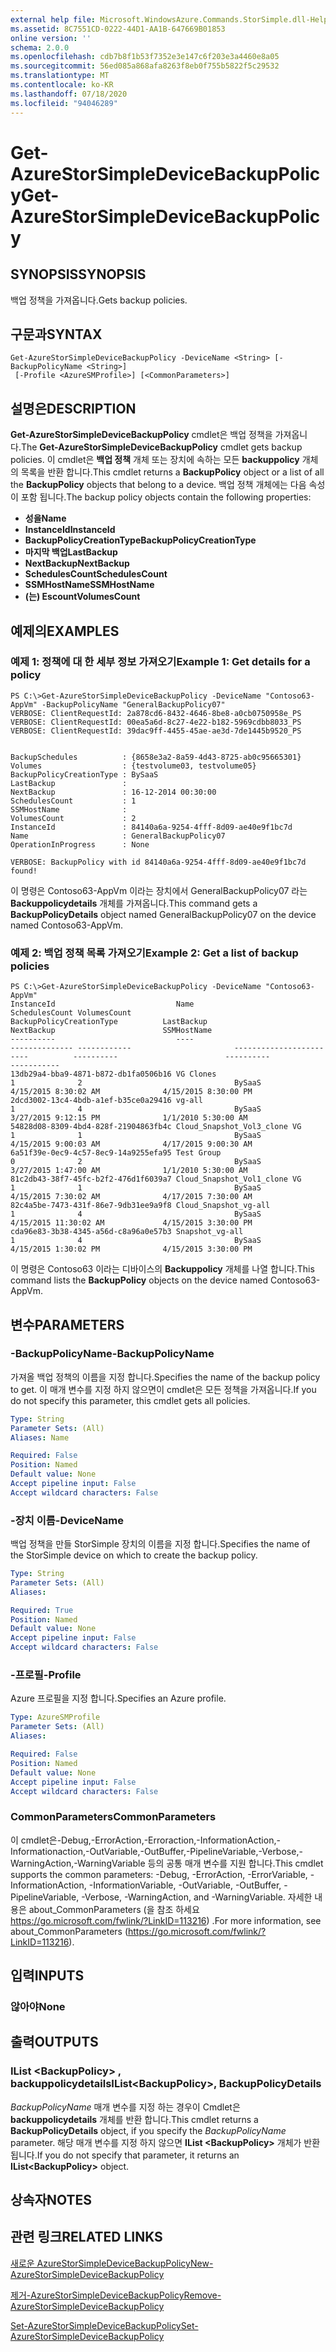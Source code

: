 ```yaml
---
external help file: Microsoft.WindowsAzure.Commands.StorSimple.dll-Help.xml
ms.assetid: 8C7551CD-0222-44D1-AA1B-647669B01853
online version: ''
schema: 2.0.0
ms.openlocfilehash: cdb7b8f1b53f7352e3e147c6f203e3a4460e8a05
ms.sourcegitcommit: 56ed085a868afa8263f8eb0f755b5822f5c29532
ms.translationtype: MT
ms.contentlocale: ko-KR
ms.lasthandoff: 07/18/2020
ms.locfileid: "94046289"
---
```

# <span data-ttu-id="0b624-101">Get-AzureStorSimpleDeviceBackupPolicy</span><span class="sxs-lookup"><span data-stu-id="0b624-101">Get-AzureStorSimpleDeviceBackupPolicy</span></span>

## <span data-ttu-id="0b624-102">SYNOPSIS</span><span class="sxs-lookup"><span data-stu-id="0b624-102">SYNOPSIS</span></span>
<span data-ttu-id="0b624-103">백업 정책을 가져옵니다.</span><span class="sxs-lookup"><span data-stu-id="0b624-103">Gets backup policies.</span></span>

## <span data-ttu-id="0b624-104">구문과</span><span class="sxs-lookup"><span data-stu-id="0b624-104">SYNTAX</span></span>

```
Get-AzureStorSimpleDeviceBackupPolicy -DeviceName <String> [-BackupPolicyName <String>]
 [-Profile <AzureSMProfile>] [<CommonParameters>]
```

## <span data-ttu-id="0b624-105">설명은</span><span class="sxs-lookup"><span data-stu-id="0b624-105">DESCRIPTION</span></span>
<span data-ttu-id="0b624-106">**Get-AzureStorSimpleDeviceBackupPolicy** cmdlet은 백업 정책을 가져옵니다.</span><span class="sxs-lookup"><span data-stu-id="0b624-106">The **Get-AzureStorSimpleDeviceBackupPolicy** cmdlet gets backup policies.</span></span>
<span data-ttu-id="0b624-107">이 cmdlet은 **백업 정책** 개체 또는 장치에 속하는 모든 **backuppolicy** 개체의 목록을 반환 합니다.</span><span class="sxs-lookup"><span data-stu-id="0b624-107">This cmdlet returns a **BackupPolicy** object or a list of all the **BackupPolicy** objects that belong to a device.</span></span>
<span data-ttu-id="0b624-108">백업 정책 개체에는 다음 속성이 포함 됩니다.</span><span class="sxs-lookup"><span data-stu-id="0b624-108">The backup policy objects contain the following properties:</span></span> 

- <span data-ttu-id="0b624-109">**성을**</span><span class="sxs-lookup"><span data-stu-id="0b624-109">**Name**</span></span>
- <span data-ttu-id="0b624-110">**InstanceId**</span><span class="sxs-lookup"><span data-stu-id="0b624-110">**InstanceId**</span></span>
- <span data-ttu-id="0b624-111">**BackupPolicyCreationType**</span><span class="sxs-lookup"><span data-stu-id="0b624-111">**BackupPolicyCreationType**</span></span>
- <span data-ttu-id="0b624-112">**마지막 백업**</span><span class="sxs-lookup"><span data-stu-id="0b624-112">**LastBackup**</span></span>
- <span data-ttu-id="0b624-113">**NextBackup**</span><span class="sxs-lookup"><span data-stu-id="0b624-113">**NextBackup**</span></span>
- <span data-ttu-id="0b624-114">**SchedulesCount**</span><span class="sxs-lookup"><span data-stu-id="0b624-114">**SchedulesCount**</span></span>
- <span data-ttu-id="0b624-115">**SSMHostName**</span><span class="sxs-lookup"><span data-stu-id="0b624-115">**SSMHostName**</span></span>
- <span data-ttu-id="0b624-116">**(는) Escount**</span><span class="sxs-lookup"><span data-stu-id="0b624-116">**VolumesCount**</span></span>

## <span data-ttu-id="0b624-117">예제의</span><span class="sxs-lookup"><span data-stu-id="0b624-117">EXAMPLES</span></span>

### <span data-ttu-id="0b624-118">예제 1: 정책에 대 한 세부 정보 가져오기</span><span class="sxs-lookup"><span data-stu-id="0b624-118">Example 1: Get details for a policy</span></span>
```
PS C:\>Get-AzureStorSimpleDeviceBackupPolicy -DeviceName "Contoso63-AppVm" -BackupPolicyName "GeneralBackupPolicy07"
VERBOSE: ClientRequestId: 2a878cd6-8432-4646-8be8-a0cb0750958e_PS
VERBOSE: ClientRequestId: 00ea5a6d-8c27-4e22-b182-5969cdbb8033_PS
VERBOSE: ClientRequestId: 39dac9ff-4455-45ae-ae3d-7de1445b9520_PS


BackupSchedules          : {8658e3a2-8a59-4d43-8725-ab0c95665301}
Volumes                  : {testvolume03, testvolume05}
BackupPolicyCreationType : BySaaS
LastBackup               : 
NextBackup               : 16-12-2014 00:30:00
SchedulesCount           : 1
SSMHostName              : 
VolumesCount             : 2
InstanceId               : 84140a6a-9254-4fff-8d09-ae40e9f1bc7d
Name                     : GeneralBackupPolicy07
OperationInProgress      : None

VERBOSE: BackupPolicy with id 84140a6a-9254-4fff-8d09-ae40e9f1bc7d found!
```

<span data-ttu-id="0b624-119">이 명령은 Contoso63-AppVm 이라는 장치에서 GeneralBackupPolicy07 라는 **Backuppolicydetails** 개체를 가져옵니다.</span><span class="sxs-lookup"><span data-stu-id="0b624-119">This command gets a **BackupPolicyDetails** object named GeneralBackupPolicy07 on the device named Contoso63-AppVm.</span></span>

### <span data-ttu-id="0b624-120">예제 2: 백업 정책 목록 가져오기</span><span class="sxs-lookup"><span data-stu-id="0b624-120">Example 2: Get a list of backup policies</span></span>
```
PS C:\>Get-AzureStorSimpleDeviceBackupPolicy -DeviceName "Contoso63-AppVm"
InstanceId                           Name                               SchedulesCount VolumesCount                       BackupPolicyCreationType          LastBackup                        NextBackup                        SSMHostName                      
----------                           ----                               -------------- ------------                       ------------------------          ----------                        ----------                        -----------                      
13db29a4-bba9-4871-b872-db1fa0506b16 VG Clones                          1              2                                  BySaaS                            4/15/2015 8:30:02 AM              4/15/2015 8:30:00 PM                                               
2dcd3002-13c4-4bdb-a1ef-b35ce0a29416 vg-all                             1              4                                  BySaaS                            3/27/2015 9:12:15 PM              1/1/2010 5:30:00 AM                                                
54828d08-8309-4bd4-828f-21904863fb4c Cloud_Snapshot_Vol3_clone VG       1              1                                  BySaaS                            4/15/2015 9:00:03 AM              4/17/2015 9:00:30 AM                                               
6a51f39e-0ec9-4c57-8ec9-14a9255efa95 Test Group                         0              2                                  BySaaS                            3/27/2015 1:47:00 AM              1/1/2010 5:30:00 AM                                                
81c2db43-38f7-45fc-b2f2-476d1f6039a7 Cloud_Snapshot_Vol1_clone VG       1              1                                  BySaaS                            4/15/2015 7:30:02 AM              4/17/2015 7:30:00 AM                                               
82c4a5be-7473-431f-86e7-9db31ee9a9f8 Cloud_Snapshot_vg-all              1              4                                  BySaaS                            4/15/2015 11:30:02 AM             4/15/2015 3:30:00 PM                                               
cda96e83-3b38-4345-a56d-c8a96a0e57b3 Snapshot_vg-all                    1              4                                  BySaaS                            4/15/2015 1:30:02 PM              4/15/2015 3:30:00 PM
```

<span data-ttu-id="0b624-121">이 명령은 Contoso63 이라는 디바이스의 **Backuppolicy** 개체를 나열 합니다.</span><span class="sxs-lookup"><span data-stu-id="0b624-121">This command lists the **BackupPolicy** objects on the device named Contoso63-AppVm.</span></span>

## <span data-ttu-id="0b624-122">변수</span><span class="sxs-lookup"><span data-stu-id="0b624-122">PARAMETERS</span></span>

### <span data-ttu-id="0b624-123">-BackupPolicyName</span><span class="sxs-lookup"><span data-stu-id="0b624-123">-BackupPolicyName</span></span>
<span data-ttu-id="0b624-124">가져올 백업 정책의 이름을 지정 합니다.</span><span class="sxs-lookup"><span data-stu-id="0b624-124">Specifies the name of the backup policy to get.</span></span>
<span data-ttu-id="0b624-125">이 매개 변수를 지정 하지 않으면이 cmdlet은 모든 정책을 가져옵니다.</span><span class="sxs-lookup"><span data-stu-id="0b624-125">If you do not specify this parameter, this cmdlet gets all policies.</span></span>

```yaml
Type: String
Parameter Sets: (All)
Aliases: Name

Required: False
Position: Named
Default value: None
Accept pipeline input: False
Accept wildcard characters: False
```

### <span data-ttu-id="0b624-126">-장치 이름</span><span class="sxs-lookup"><span data-stu-id="0b624-126">-DeviceName</span></span>
<span data-ttu-id="0b624-127">백업 정책을 만들 StorSimple 장치의 이름을 지정 합니다.</span><span class="sxs-lookup"><span data-stu-id="0b624-127">Specifies the name of the StorSimple device on which to create the backup policy.</span></span>

```yaml
Type: String
Parameter Sets: (All)
Aliases: 

Required: True
Position: Named
Default value: None
Accept pipeline input: False
Accept wildcard characters: False
```

### <span data-ttu-id="0b624-128">-프로필</span><span class="sxs-lookup"><span data-stu-id="0b624-128">-Profile</span></span>
<span data-ttu-id="0b624-129">Azure 프로필을 지정 합니다.</span><span class="sxs-lookup"><span data-stu-id="0b624-129">Specifies an Azure profile.</span></span>

```yaml
Type: AzureSMProfile
Parameter Sets: (All)
Aliases: 

Required: False
Position: Named
Default value: None
Accept pipeline input: False
Accept wildcard characters: False
```

### <span data-ttu-id="0b624-130">CommonParameters</span><span class="sxs-lookup"><span data-stu-id="0b624-130">CommonParameters</span></span>
<span data-ttu-id="0b624-131">이 cmdlet은-Debug,-ErrorAction,-Erroraction,-InformationAction,-Informationaction,-OutVariable,-OutBuffer,-PipelineVariable,-Verbose,-WarningAction,-WarningVariable 등의 공통 매개 변수를 지원 합니다.</span><span class="sxs-lookup"><span data-stu-id="0b624-131">This cmdlet supports the common parameters: -Debug, -ErrorAction, -ErrorVariable, -InformationAction, -InformationVariable, -OutVariable, -OutBuffer, -PipelineVariable, -Verbose, -WarningAction, and -WarningVariable.</span></span> <span data-ttu-id="0b624-132">자세한 내용은 about_CommonParameters (을 참조 하세요 https://go.microsoft.com/fwlink/?LinkID=113216) .</span><span class="sxs-lookup"><span data-stu-id="0b624-132">For more information, see about_CommonParameters (https://go.microsoft.com/fwlink/?LinkID=113216).</span></span>

## <span data-ttu-id="0b624-133">입력</span><span class="sxs-lookup"><span data-stu-id="0b624-133">INPUTS</span></span>

### <span data-ttu-id="0b624-134">않아야</span><span class="sxs-lookup"><span data-stu-id="0b624-134">None</span></span>

## <span data-ttu-id="0b624-135">출력</span><span class="sxs-lookup"><span data-stu-id="0b624-135">OUTPUTS</span></span>

### <span data-ttu-id="0b624-136">IList \<BackupPolicy\> , backuppolicydetails</span><span class="sxs-lookup"><span data-stu-id="0b624-136">IList\<BackupPolicy\>, BackupPolicyDetails</span></span>
<span data-ttu-id="0b624-137">*BackupPolicyName* 매개 변수를 지정 하는 경우이 Cmdlet은 **backuppolicydetails** 개체를 반환 합니다.</span><span class="sxs-lookup"><span data-stu-id="0b624-137">This cmdlet returns a **BackupPolicyDetails** object, if you specify the *BackupPolicyName* parameter.</span></span>
<span data-ttu-id="0b624-138">해당 매개 변수를 지정 하지 않으면 **IList \<BackupPolicy\>** 개체가 반환 됩니다.</span><span class="sxs-lookup"><span data-stu-id="0b624-138">If you do not specify that parameter, it returns an **IList\<BackupPolicy\>** object.</span></span>

## <span data-ttu-id="0b624-139">상속자</span><span class="sxs-lookup"><span data-stu-id="0b624-139">NOTES</span></span>

## <span data-ttu-id="0b624-140">관련 링크</span><span class="sxs-lookup"><span data-stu-id="0b624-140">RELATED LINKS</span></span>

[<span data-ttu-id="0b624-141">새로운 AzureStorSimpleDeviceBackupPolicy</span><span class="sxs-lookup"><span data-stu-id="0b624-141">New-AzureStorSimpleDeviceBackupPolicy</span></span>](./New-AzureStorSimpleDeviceBackupPolicy.md)

[<span data-ttu-id="0b624-142">제거-AzureStorSimpleDeviceBackupPolicy</span><span class="sxs-lookup"><span data-stu-id="0b624-142">Remove-AzureStorSimpleDeviceBackupPolicy</span></span>](./Remove-AzureStorSimpleDeviceBackupPolicy.md)

[<span data-ttu-id="0b624-143">Set-AzureStorSimpleDeviceBackupPolicy</span><span class="sxs-lookup"><span data-stu-id="0b624-143">Set-AzureStorSimpleDeviceBackupPolicy</span></span>](./Set-AzureStorSimpleDeviceBackupPolicy.md)


